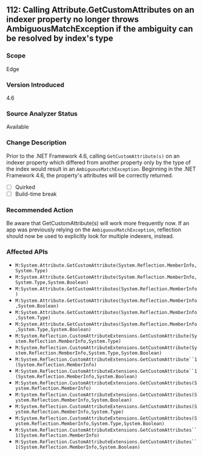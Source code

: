 ## 112: Calling Attribute.GetCustomAttributes on an indexer property no longer throws AmbiguousMatchException if the ambiguity can be resolved by index's type

### Scope
Edge

### Version Introduced
4.6

### Source Analyzer Status
Available

### Change Description
Prior to the .NET Framework 4.6, calling `GetCustomAttribute(s)` on an indexer property which differed from another property only by the type of the index would result in an `AmbiguousMatchException`. Beginning in the .NET Framework 4.6, the property's attributes will be correctly returned.

- [ ] Quirked
- [ ] Build-time break

### Recommended Action
Be aware that GetCustomAttribute(s) will work more frequently now. If an app was previously relying on the `AmbiguousMatchException`, reflection should now be used to explicitly look for multiple indexers, instead.

### Affected APIs
* `M:System.Attribute.GetCustomAttribute(System.Reflection.MemberInfo,System.Type)`
* `M:System.Attribute.GetCustomAttribute(System.Reflection.MemberInfo,System.Type,System.Boolean)`
* `M:System.Attribute.GetCustomAttributes(System.Reflection.MemberInfo)`
* `M:System.Attribute.GetCustomAttributes(System.Reflection.MemberInfo,System.Boolean)`
* `M:System.Attribute.GetCustomAttributes(System.Reflection.MemberInfo,System.Type)`
* `M:System.Attribute.GetCustomAttributes(System.Reflection.MemberInfo,System.Type,System.Boolean)`
* `M:System.Reflection.CustomAttributeExtensions.GetCustomAttribute(System.Reflection.MemberInfo,System.Type)`
* `M:System.Reflection.CustomAttributeExtensions.GetCustomAttribute(System.Reflection.MemberInfo,System.Type,System.Boolean)`
* `M:System.Reflection.CustomAttributeExtensions.GetCustomAttribute``1(System.Reflection.MemberInfo)`
* `M:System.Reflection.CustomAttributeExtensions.GetCustomAttribute``1(System.Reflection.MemberInfo,System.Boolean)`
* `M:System.Reflection.CustomAttributeExtensions.GetCustomAttributes(System.Reflection.MemberInfo)`
* `M:System.Reflection.CustomAttributeExtensions.GetCustomAttributes(System.Reflection.MemberInfo,System.Boolean)`
* `M:System.Reflection.CustomAttributeExtensions.GetCustomAttributes(System.Reflection.MemberInfo,System.Type)`
* `M:System.Reflection.CustomAttributeExtensions.GetCustomAttributes(System.Reflection.MemberInfo,System.Type,System.Boolean)`
* `M:System.Reflection.CustomAttributeExtensions.GetCustomAttributes``1(System.Reflection.MemberInfo)`
* `M:System.Reflection.CustomAttributeExtensions.GetCustomAttributes``1(System.Reflection.MemberInfo,System.Boolean)`


